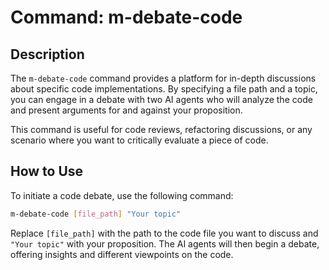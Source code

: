 # Command: m-debate-code

## Description

The `m-debate-code` command provides a platform for in-depth discussions about specific code implementations. By specifying a file path and a topic, you can engage in a debate with two AI agents who will analyze the code and present arguments for and against your proposition.

This command is useful for code reviews, refactoring discussions, or any scenario where you want to critically evaluate a piece of code.

## How to Use

To initiate a code debate, use the following command:

```bash
m-debate-code [file_path] "Your topic"
```

Replace `[file_path]` with the path to the code file you want to discuss and `"Your topic"` with your proposition. The AI agents will then begin a debate, offering insights and different viewpoints on the code.
